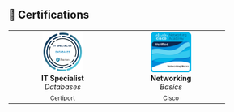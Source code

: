 ## 🏅 Certifications

<div align="center">
  
<table border="0">
  <tr>
    <td align="center" width="200">
      <a href="https://www.credly.com/badges/8353c0c2-6704-424c-99f0-e7f90779f347/public_url" target="_blank">
        <img src="it-specialist-databases.png" alt="IT Specialist - Databases" width="80"/>
      </a>
      <br/>
      <strong>IT Specialist</strong>
      <br/>
      <em>Databases</em>
      <br/>
      <sub>Certiport</sub>
    </td>
    <td align="center" width="200">
      <a href="https://www.credly.com/badges/4bb222bc-9a66-4dc6-ae06-70f34bd3372d/public_url" target="_blank">
        <img src="networking-basics.png" alt="Networking Basics" width="80"/>
      </a>
      <br/>
      <strong>Networking</strong>
      <br/>
      <em>Basics</em>
      <br/>
      <sub>Cisco</sub>
    </td>
  </tr>
</table>

</div>
